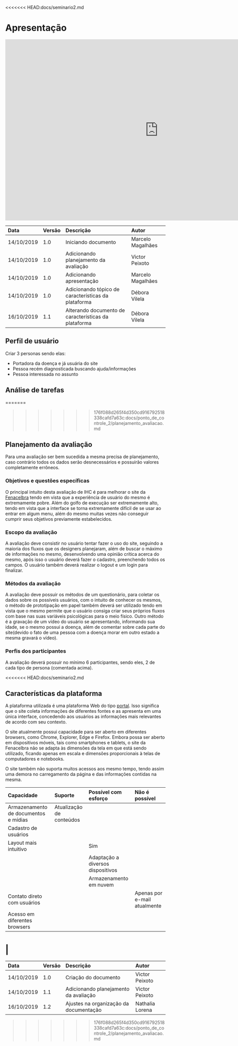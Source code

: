 <<<<<<< HEAD:docs/seminario2.md
# Apresentação

<iframe src="https://docs.google.com/presentation/d/1OE_XVDJrUXK5scerLn1sOKlqFtSs5Dwj3rN6Ho9LOqo/embed?start=false&loop=false&delayms=3000" frameborder="0" width="960" height="569" allowfullscreen="true" mozallowfullscreen="true" webkitallowfullscreen="true"></iframe>

| Data       | Versão | Descrição                             | Autor             |
| :--------- | :----- | :------------------------------------ | :---------------- |
| 14/10/2019 | 1.0    | Iniciando documento                   | Marcelo Magalhães |
| 14/10/2019 | 1.0    | Adicionando planejamento da avaliação | Victor Peixoto    |
| 14/10/2019 | 1.0    | Adicionando apresentação              | Marcelo Magalhães |
| 14/10/2019 | 1.0    | Adicionando tópico de características da plataforma| Débora Vilela|
|16/10/2019|1.1|Alterando documento de características da plataforma|Débora Vilela|

## Perfil de usuário

Criar 3 personas sendo elas:

- Portadora da doença e já usuária do site
- Pessoa recém diagnosticada buscando ajuda/informações
- Pessoa interessada no assunto

## Análise de tarefas

=======
>>>>>>> 176f088d265f4d350cd916792518338cafd7a63c:docs/ponto_de_controle_2/planejamento_avaliacao.md
## Planejamento da avaliação

Para uma avaliação ser bem sucedida a mesma precisa de planejamento, caso contrário todos os dados serão desnecessários e possuirão valores completamente errôneos.

### Objetivos e questões específicas

O principal intuito desta avaliação de IHC é para melhorar o site da [Fenacelbra](http://www.fenacelbra.com.br/) tendo em vista que a experiência de usuário do mesmo é extremamente pobre. Além do golfo de execução ser extremamente alto, tendo em vista que a interface se torna extremamente difícil de se usar ao entrar em algum menu, além do mesmo muitas vezes não conseguir cumprir seus objetivos previamente estabelecidos.

### Escopo da avaliação

A avaliação deve consistir no usuário tentar fazer o uso do site, seguindo a maioria dos fluxos que os designers planejaram, além de buscar o máximo de informações no mesmo, desenvolvendo uma opinião crítica acerca do mesmo, após isso o usuário deverá fazer o cadastro, preenchendo todos os campos. O usuário também deverá realizar o logout e um login para finalizar.

### Métodos da avaliação

A avaliação deve possuir os métodos de um questionário, para coletar os dados sobre os possíveis usuários, com o intuito de conhecer os mesmos, o método de prototipação em papel também deverá ser utilizado tendo em vista que o mesmo permite que o usuário consiga criar seus próprios fluxos com base nas suas variáveis psicológicas para o meio físico. Outro método é a gravação de um vídeo do usuário se apresentando, informando sua idade, se o mesmo possui a doença, além de comentar sobre cada parte do site(devido o fato de uma pessoa com a doença morar em outro estado a mesma gravará o vídeo).

### Perfis dos participantes

A avaliação deverá possuir no mínimo 6 participantes, sendo eles, 2 de cada tipo de persona (comentada acima).


<<<<<<< HEAD:docs/seminario2.md
## Características da plataforma

A plataforma utilizada é uma plataforma Web do tipo [portal](https://vertigo.com.br/plataforma-digital-portal-intranet-mobile/). Isso significa que o site coleta informações de diferentes fontes e as apresenta em uma única interface, concedendo aos usuários as informações mais relevantes de acordo com seu contexto.

O site atualmente possui capacidade para ser aberto em diferentes browsers, como Chrome, Explorer, Edge e Firefox. Embora possa ser aberto em dispositivos móveis, tais como smartphones e tablets, o site da Fenacelbra não se adapta às dimensões da tela em que está sendo utilizado, ficando apenas em escala e dimensões proporcionais à telas de computadores e notebooks.

O site também não suporta muitos acessos aos mesmo tempo, tendo assim uma demora no carregamento da página e das informações contidas na mesma.

 |Capacidade |Suporte |Possível com esforço |Não é possível |
 |:--------- |:----- | :---------------- | :---------------- |
 |Armazenamento de documentos e mídias |Atualização de conteúdos|
 |Cadastro de usuários||||
 |Layout mais intuitivo|| Sim||
 |||Adaptação a diversos dispositivos||
 |||Armazenamento em nuvem|
 |Contato direto com usuários|||Apenas por e-mail atualmente|
 |Acesso em diferentes browsers||||
 |
=======
| Data       | Versão | Descrição                                           | Autor             |
| :--------- | :----- | :-------------------------------------------------- | :---------------- |
| 14/10/2019 | 1.0    | Criação do documento               | Victor Peixoto    |
| 14/10/2019 | 1.1    | Adicionando planejamento da avaliação               | Victor Peixoto    |
| 16/10/2019 | 1.2    | Ajustes na organização da documentação | Nathalia Lorena     |
>>>>>>> 176f088d265f4d350cd916792518338cafd7a63c:docs/ponto_de_controle_2/planejamento_avaliacao.md
